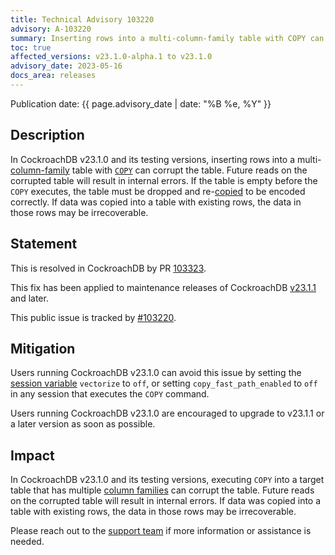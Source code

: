 ```yaml
---
title: Technical Advisory 103220
advisory: A-103220
summary: Inserting rows into a multi-column-family table with COPY can corrupt the table, making future reads fail with internal errors.
toc: true
affected_versions: v23.1.0-alpha.1 to v23.1.0
advisory_date: 2023-05-16
docs_area: releases
---
```

Publication date: {{ page.advisory_date | date: "%B %e, %Y" }}

## Description

In CockroachDB v23.1.0 and its testing versions, inserting rows into a multi-[column-family](../v23.1/column-families.html) table with [`COPY`](../v23.1/copy-from.html) can corrupt the table. Future reads on the corrupted table will result in internal errors. If the table is empty before the `COPY` executes, the table must be dropped and re-[copied](../v23.1/copy-from.html) to be encoded correctly. If data was copied into a table with existing rows, the data in those rows may be irrecoverable.

## Statement

This is resolved in CockroachDB by PR [103323](https://github.com/cockroachdb/cockroach/pull/103323).

This fix has been applied to maintenance releases of CockroachDB [v23.1.1](../releases/v23.1.html#v23-1-1) and later.

This public issue is tracked by [#103220](https://github.com/cockroachdb/cockroach/issues/103220).

## Mitigation

Users running CockroachDB v23.1.0 can avoid this issue by setting the [session variable](../v23.1/set-vars.html) `vectorize` to `off`, or setting `copy_fast_path_enabled` to `off` in any session that executes the `COPY` command.

Users running CockroachDB v23.1.0 are encouraged to upgrade to v23.1.1 or a later version as soon as possible.

## Impact

In CockroachDB v23.1.0 and its testing versions, executing `COPY` into a target table that has multiple [column families](../v23.1/column-families.html) can corrupt the table. Future reads on the corrupted table will result in internal errors. If data was copied into a table with existing rows, the data in those rows may be irrecoverable.

Please reach out to the [support team](https://support.cockroachlabs.com) if more information or assistance is needed.